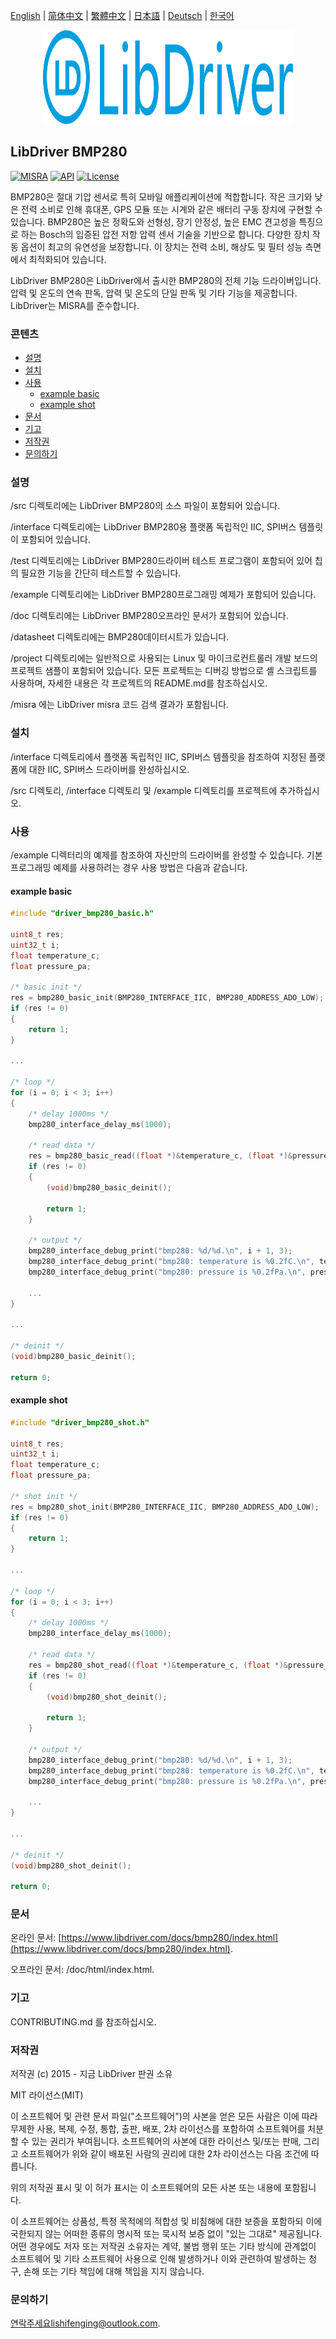 [English](/README.md) | [ 简体中文](/README_zh-Hans.md) | [繁體中文](/README_zh-Hant.md) | [日本語](/README_ja.md) | [Deutsch](/README_de.md) | [한국어](/README_ko.md)

<div align=center>
<img src="/doc/image/logo.svg" width="400" height="150"/>
</div>

## LibDriver BMP280

[![MISRA](https://img.shields.io/badge/misra-compliant-brightgreen.svg)](/misra/README.md) [![API](https://img.shields.io/badge/api-reference-blue.svg)](https://www.libdriver.com/docs/bmp280/index.html) [![License](https://img.shields.io/badge/license-MIT-brightgreen.svg)](/LICENSE)

BMP280은 절대 기압 센서로 특히 모바일 애플리케이션에 적합합니다. 작은 크기와 낮은 전력 소비로 인해 휴대폰, GPS 모듈 또는 시계와 같은 배터리 구동 장치에 구현할 수 있습니다. BMP280은 높은 정확도와 선형성, 장기 안정성, 높은 EMC 견고성을 특징으로 하는 Bosch의 입증된 압전 저항 압력 센서 기술을 기반으로 합니다. 다양한 장치 작동 옵션이 최고의 유연성을 보장합니다. 이 장치는 전력 소비, 해상도 및 필터 성능 측면에서 최적화되어 있습니다.

LibDriver BMP280은 LibDriver에서 출시한 BMP280의 전체 기능 드라이버입니다. 압력 및 온도의 연속 판독, 압력 및 온도의 단일 판독 및 기타 기능을 제공합니다. LibDriver는 MISRA를 준수합니다.

### 콘텐츠

  - [설명](#설명)
  - [설치](#설치)
  - [사용](#사용)
    - [example basic](#example-basic)
    - [example shot](#example-shot)
  - [문서](#문서)
  - [기고](#기고)
  - [저작권](#저작권)
  - [문의하기](#문의하기)

### 설명

/src 디렉토리에는 LibDriver BMP280의 소스 파일이 포함되어 있습니다.

/interface 디렉토리에는 LibDriver BMP280용 플랫폼 독립적인 IIC, SPI버스 템플릿이 포함되어 있습니다.

/test 디렉토리에는 LibDriver BMP280드라이버 테스트 프로그램이 포함되어 있어 칩의 필요한 기능을 간단히 테스트할 수 있습니다.

/example 디렉토리에는 LibDriver BMP280프로그래밍 예제가 포함되어 있습니다.

/doc 디렉토리에는 LibDriver BMP280오프라인 문서가 포함되어 있습니다.

/datasheet 디렉토리에는 BMP280데이터시트가 있습니다.

/project 디렉토리에는 일반적으로 사용되는 Linux 및 마이크로컨트롤러 개발 보드의 프로젝트 샘플이 포함되어 있습니다. 모든 프로젝트는 디버깅 방법으로 셸 스크립트를 사용하며, 자세한 내용은 각 프로젝트의 README.md를 참조하십시오.

/misra 에는 LibDriver misra 코드 검색 결과가 포함됩니다.

### 설치

/interface 디렉토리에서 플랫폼 독립적인 IIC, SPI버스 템플릿을 참조하여 지정된 플랫폼에 대한 IIC, SPI버스 드라이버를 완성하십시오.

/src 디렉토리, /interface 디렉토리 및 /example 디렉토리를 프로젝트에 추가하십시오.

### 사용

/example 디렉터리의 예제를 참조하여 자신만의 드라이버를 완성할 수 있습니다. 기본 프로그래밍 예제를 사용하려는 경우 사용 방법은 다음과 같습니다.

#### example basic

```C
#include "driver_bmp280_basic.h"

uint8_t res;
uint32_t i;
float temperature_c;
float pressure_pa;

/* basic init */
res = bmp280_basic_init(BMP280_INTERFACE_IIC, BMP280_ADDRESS_ADO_LOW);
if (res != 0)
{
    return 1;
}

...
    
/* loop */
for (i = 0; i < 3; i++)
{
    /* delay 1000ms */
    bmp280_interface_delay_ms(1000);

    /* read data */
    res = bmp280_basic_read((float *)&temperature_c, (float *)&pressure_pa);
    if (res != 0)
    {
        (void)bmp280_basic_deinit();

        return 1;
    }

    /* output */
    bmp280_interface_debug_print("bmp280: %d/%d.\n", i + 1, 3);
    bmp280_interface_debug_print("bmp280: temperature is %0.2fC.\n", temperature_c);
    bmp280_interface_debug_print("bmp280: pressure is %0.2fPa.\n", pressure_pa);
    
    ...
}

...
    
/* deinit */
(void)bmp280_basic_deinit();

return 0;
```

#### example shot

```C
#include "driver_bmp280_shot.h"

uint8_t res;
uint32_t i;
float temperature_c;
float pressure_pa;

/* shot init */
res = bmp280_shot_init(BMP280_INTERFACE_IIC, BMP280_ADDRESS_ADO_LOW);
if (res != 0)
{
    return 1;
}

...
    
/* loop */
for (i = 0; i < 3; i++)
{
    /* delay 1000ms */
    bmp280_interface_delay_ms(1000);

    /* read data */
    res = bmp280_shot_read((float *)&temperature_c, (float *)&pressure_pa);
    if (res != 0)
    {
        (void)bmp280_shot_deinit();

        return 1;
    }

    /* output */
    bmp280_interface_debug_print("bmp280: %d/%d.\n", i + 1, 3);
    bmp280_interface_debug_print("bmp280: temperature is %0.2fC.\n", temperature_c);
    bmp280_interface_debug_print("bmp280: pressure is %0.2fPa.\n", pressure_pa);
    
    ...
}

...
    
/* deinit */
(void)bmp280_shot_deinit();

return 0;
```

### 문서

온라인 문서: [https://www.libdriver.com/docs/bmp280/index.html](https://www.libdriver.com/docs/bmp280/index.html).

오프라인 문서: /doc/html/index.html.

### 기고

CONTRIBUTING.md 를 참조하십시오.

### 저작권

저작권 (c) 2015 - 지금 LibDriver 판권 소유

MIT 라이선스(MIT)

이 소프트웨어 및 관련 문서 파일("소프트웨어")의 사본을 얻은 모든 사람은 이에 따라 무제한 사용, 복제, 수정, 통합, 출판, 배포, 2차 라이선스를 포함하여 소프트웨어를 처분할 수 있는 권리가 부여됩니다. 소프트웨어의 사본에 대한 라이선스 및/또는 판매, 그리고 소프트웨어가 위와 같이 배포된 사람의 권리에 대한 2차 라이선스는 다음 조건에 따릅니다.

위의 저작권 표시 및 이 허가 표시는 이 소프트웨어의 모든 사본 또는 내용에 포함됩니다.

이 소프트웨어는 상품성, 특정 목적에의 적합성 및 비침해에 대한 보증을 포함하되 이에 국한되지 않는 어떠한 종류의 명시적 또는 묵시적 보증 없이 "있는 그대로" 제공됩니다. 어떤 경우에도 저자 또는 저작권 소유자는 계약, 불법 행위 또는 기타 방식에 관계없이 소프트웨어 및 기타 소프트웨어 사용으로 인해 발생하거나 이와 관련하여 발생하는 청구, 손해 또는 기타 책임에 대해 책임을 지지 않습니다.

### 문의하기

연락주세요lishifenging@outlook.com.